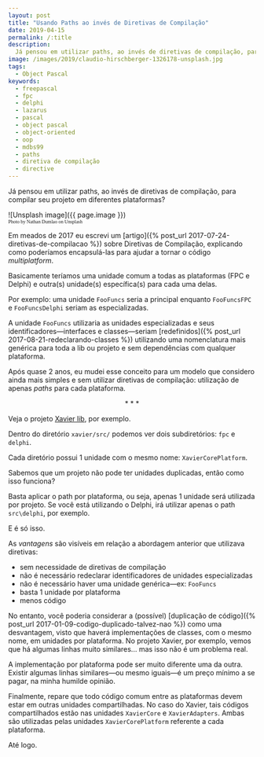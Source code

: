 ```yaml
---
layout: post
title: "Usando Paths ao invés de Diretivas de Compilação"
date: 2019-04-15
permalink: /:title
description:
  Já pensou em utilizar paths, ao invés de diretivas de compilação, para compilar seu projeto em diferentes plataformas?
image: /images/2019/claudio-hirschberger-1326178-unsplash.jpg
tags:
  - Object Pascal
keywords:
  - freepascal
  - fpc
  - delphi
  - lazarus
  - pascal
  - object pascal
  - object-oriented
  - oop
  - mdbs99
  - paths
  - diretiva de compilação
  - directive
---
```


Já pensou em utilizar paths, ao invés de diretivas de compilação, para compilar seu projeto em diferentes plataformas?

<!--more-->

![Unsplash image]({{ page.image }})
<br><span style="font-family: 'Bebas Neue'; font-size: 0.7em;">Photo by Nathan Dumlao on Unsplash</span>

Em meados de 2017 eu escrevi um [artigo]({% post_url 2017-07-24-diretivas-de-compilacao %}) sobre Diretivas de Compilação, explicando como poderíamos encapsulá-las para ajudar a tornar o código *multiplatform*. 

Basicamente teríamos uma unidade comum a todas as plataformas (FPC e Delphi) e outra(s) unidade(s) específica(s) para cada uma delas.

Por exemplo: uma unidade `FooFuncs` seria a principal enquanto `FooFuncsFPC` e `FooFuncsDelphi` seriam as especializadas.

A unidade `FooFuncs` utilizaria as unidades especializadas e seus identificadores—interfaces e classes—seriam [redefinidos]({% post_url 2017-08-21-redeclarando-classes %}) utilizando uma nomenclatura mais genérica para toda a lib ou projeto e sem dependências com qualquer plataforma.

Após quase 2 anos, eu mudei esse conceito para um modelo que considero ainda mais simples e sem utilizar diretivas de compilação: utilização de apenas *paths* para cada plataforma.

<center><span style="font-size: 1.0em;">* * *</span></center>

Veja o projeto [Xavier lib](https://github.com/mdbs99/xavier), por exemplo.

Dentro do diretório `xavier/src/` podemos ver dois subdiretórios: `fpc` e `delphi`.

Cada diretório possui 1 unidade com o mesmo nome: `XavierCorePlatform`.

Sabemos que um projeto não pode ter unidades duplicadas, então como isso funciona?

Basta aplicar o path por plataforma, ou seja, apenas 1 unidade será utilizada por projeto. Se você está utilizando o Delphi, irá utilizar apenas o path `src\delphi`, por exemplo.

E é só isso.

As *vantagens* são visíveis em relação a abordagem anterior que utilizava diretivas:

- sem necessidade de diretivas de compilação
- não é necessário redeclarar identificadores de unidades especializadas
- não é necessário haver uma unidade genérica—ex: `FooFuncs`
- basta 1 unidade por plataforma
- menos código

No entanto, você poderia considerar a (possível) [duplicação de código]({% post_url 2017-01-09-codigo-duplicado-talvez-nao %}) como uma desvantagem, visto que haverá implementações de classes, com o mesmo nome, em unidades por plataforma. No projeto Xavier, por exemplo, vemos que há algumas linhas muito similares... mas isso não é um problema real.

A implementação por plataforma pode ser muito diferente uma da outra. Existir algumas linhas similares—ou mesmo iguais—é um preço mínimo a se pagar, na minha humilde opinião.

Finalmente, repare que todo código comum entre as plataformas devem estar em outras unidades compartilhadas. No caso do Xavier, tais códigos compartilhados estão nas unidades `XavierCore` e `XavierAdapters`. Ambas são utilizadas pelas unidades `XavierCorePlatform` referente a cada plataforma.

Até logo.




